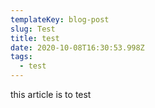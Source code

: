 ```yaml
---
templateKey: blog-post
slug: Test
title: test
date: 2020-10-08T16:30:53.998Z
tags:
  - test
---
```

this article is to test